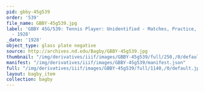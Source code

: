 ```yaml
---
pid: gbby-45g539
order: '539'
file_name: GBBY-45g539.jpg
label: 'GBBY 45G/539: Tennis Player: Unidentified - Matches, Practice, and Posed Action
  - 1928'
_date: '1928'
object_type: glass plate negative
source: http://archives.nd.edu/Bagby/GBBY-45g539.jpg
thumbnail: "/img/derivatives/iiif/images/GBBY-45g539/full/250,/0/default.jpg"
manifest: "/img/derivatives/iiif/images/GBBY-45g539/manifest.json"
full: "/img/derivatives/iiif/images/GBBY-45g539/full/1140,/0/default.jpg"
layout: bagby_item
collection: bagby
---
```

